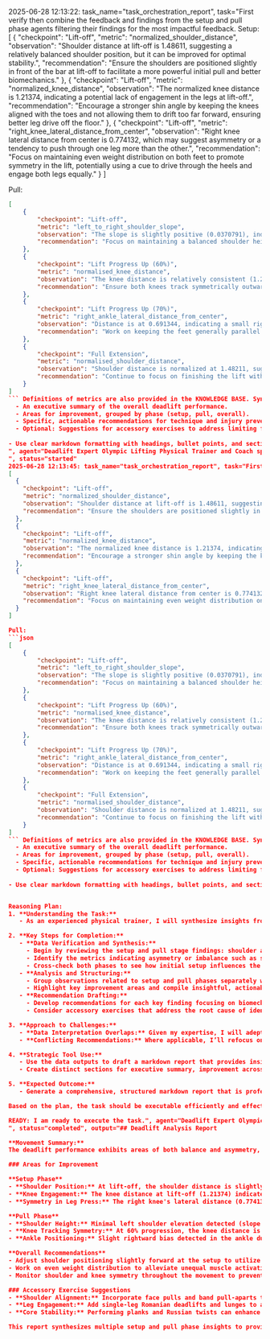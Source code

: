 2025-06-28 12:13:22: task_name="task_orchestration_report", task="First verify then combine the feedback and findings from the setup and pull phase agents filtering their findings for the most impactful feedback. Setup:
[
  {
    "checkpoint": "Lift-off",
    "metric": "normalized_shoulder_distance",
    "observation": "Shoulder distance at lift-off is 1.48611, suggesting a relatively balanced shoulder position, but it can be improved for optimal stability.",
    "recommendation": "Ensure the shoulders are positioned slightly in front of the bar at lift-off to facilitate a more powerful initial pull and better biomechanics."
  },
  {
    "checkpoint": "Lift-off",
    "metric": "normalized_knee_distance",
    "observation": "The normalized knee distance is 1.21374, indicating a potential lack of engagement in the legs at lift-off.",
    "recommendation": "Encourage a stronger shin angle by keeping the knees aligned with the toes and not allowing them to drift too far forward, ensuring better leg drive off the floor."
  },
  {
    "checkpoint": "Lift-off",
    "metric": "right_knee_lateral_distance_from_center",
    "observation": "Right knee lateral distance from center is 0.774132, which may suggest asymmetry or a tendency to push through one leg more than the other.",
    "recommendation": "Focus on maintaining even weight distribution on both feet to promote symmetry in the lift, potentially using a cue to drive through the heels and engage both legs equally."
  }
]

Pull:
```json
[
    {
        "checkpoint": "Lift-off",
        "metric": "left_to_right_shoulder_slope",
        "observation": "The slope is slightly positive (0.0370791), indicating a minimal left shoulder elevation.",
        "recommendation": "Focus on maintaining a balanced shoulder height to avoid imbalances that could affect lift efficiency."
    },
    {
        "checkpoint": "Lift Progress Up (60%)",
        "metric": "normalised_knee_distance",
        "observation": "The knee distance is relatively consistent (1.21853), but the left knee lateral distance from center (0.503835) reflects asymmetry.",
        "recommendation": "Ensure both knees track symmetrically outward as you rise to maintain proper alignment and balance."
    },
    {
        "checkpoint": "Lift Progress Up (70%)",
        "metric": "right_ankle_lateral_distance_from_center",
        "observation": "Distance is at 0.691344, indicating a small rightward bias of the ankle during the lift.",
        "recommendation": "Work on keeping the feet generally parallel and ensure equal weight distribution across both feet to enhance force application."
    },
    {
        "checkpoint": "Full Extension",
        "metric": "normalised_shoulder_distance",
        "observation": "Shoulder distance is normalized at 1.48211, suggesting that shoulder positioning is relatively good at full extension.",
        "recommendation": "Continue to focus on finishing the lift with shoulders over the bar for optimal lockout, which will help in leveraging upper body strength."
    }
]
``` Definitions of metrics are also provided in the KNOWLEDGE BASE. Synthesize their outputs into a single, structured markdown report suitable for rendering in a Streamlit application. The report should include:
  - An executive summary of the overall deadlift performance.
  - Areas for improvement, grouped by phase (setup, pull, overall).
  - Specific, actionable recommendations for technique and injury prevention. 
  - Optional: Suggestions for accessory exercises to address limiting factors.
  
- Use clear markdown formatting with headings, bullet points, and sections for easy readability. - Use clear and interpretable language that is in line with the expectations of physical trainer or lifting coach to understand and communicate to a client. - Do not include a section of the output that is not relevant to the deadlift. - Do not include a section of the output if there are no relevant findings. - If there are no relevant findings for any section, explicitly state "This part of the movement looks good." Do not invent or fabricate findings to fill gaps. - The "Accessory Exercise Suggestions" section is optional. Only include this section if there are specific limiting factors identified and relevant suggestions can be made.
", agent="Deadlift Expert Olympic Lifting Physical Trainer and Coach specializing in efficiently synchronising joint movements; integrating lower, middle, and upper body analysis for deadlift
", status="started"
2025-06-28 12:13:45: task_name="task_orchestration_report", task="First verify then combine the feedback and findings from the setup and pull phase agents filtering their findings for the most impactful feedback. Setup:
[
  {
    "checkpoint": "Lift-off",
    "metric": "normalized_shoulder_distance",
    "observation": "Shoulder distance at lift-off is 1.48611, suggesting a relatively balanced shoulder position, but it can be improved for optimal stability.",
    "recommendation": "Ensure the shoulders are positioned slightly in front of the bar at lift-off to facilitate a more powerful initial pull and better biomechanics."
  },
  {
    "checkpoint": "Lift-off",
    "metric": "normalized_knee_distance",
    "observation": "The normalized knee distance is 1.21374, indicating a potential lack of engagement in the legs at lift-off.",
    "recommendation": "Encourage a stronger shin angle by keeping the knees aligned with the toes and not allowing them to drift too far forward, ensuring better leg drive off the floor."
  },
  {
    "checkpoint": "Lift-off",
    "metric": "right_knee_lateral_distance_from_center",
    "observation": "Right knee lateral distance from center is 0.774132, which may suggest asymmetry or a tendency to push through one leg more than the other.",
    "recommendation": "Focus on maintaining even weight distribution on both feet to promote symmetry in the lift, potentially using a cue to drive through the heels and engage both legs equally."
  }
]

Pull:
```json
[
    {
        "checkpoint": "Lift-off",
        "metric": "left_to_right_shoulder_slope",
        "observation": "The slope is slightly positive (0.0370791), indicating a minimal left shoulder elevation.",
        "recommendation": "Focus on maintaining a balanced shoulder height to avoid imbalances that could affect lift efficiency."
    },
    {
        "checkpoint": "Lift Progress Up (60%)",
        "metric": "normalised_knee_distance",
        "observation": "The knee distance is relatively consistent (1.21853), but the left knee lateral distance from center (0.503835) reflects asymmetry.",
        "recommendation": "Ensure both knees track symmetrically outward as you rise to maintain proper alignment and balance."
    },
    {
        "checkpoint": "Lift Progress Up (70%)",
        "metric": "right_ankle_lateral_distance_from_center",
        "observation": "Distance is at 0.691344, indicating a small rightward bias of the ankle during the lift.",
        "recommendation": "Work on keeping the feet generally parallel and ensure equal weight distribution across both feet to enhance force application."
    },
    {
        "checkpoint": "Full Extension",
        "metric": "normalised_shoulder_distance",
        "observation": "Shoulder distance is normalized at 1.48211, suggesting that shoulder positioning is relatively good at full extension.",
        "recommendation": "Continue to focus on finishing the lift with shoulders over the bar for optimal lockout, which will help in leveraging upper body strength."
    }
]
``` Definitions of metrics are also provided in the KNOWLEDGE BASE. Synthesize their outputs into a single, structured markdown report suitable for rendering in a Streamlit application. The report should include:
  - An executive summary of the overall deadlift performance.
  - Areas for improvement, grouped by phase (setup, pull, overall).
  - Specific, actionable recommendations for technique and injury prevention. 
  - Optional: Suggestions for accessory exercises to address limiting factors.
  
- Use clear markdown formatting with headings, bullet points, and sections for easy readability. - Use clear and interpretable language that is in line with the expectations of physical trainer or lifting coach to understand and communicate to a client. - Do not include a section of the output that is not relevant to the deadlift. - Do not include a section of the output if there are no relevant findings. - If there are no relevant findings for any section, explicitly state "This part of the movement looks good." Do not invent or fabricate findings to fill gaps. - The "Accessory Exercise Suggestions" section is optional. Only include this section if there are specific limiting factors identified and relevant suggestions can be made.


Reasoning Plan:
1. **Understanding the Task:**
   - As an experienced physical trainer, I will synthesize insights from the setup and pull phase data related to a deadlifter's performance. Focusing on coordination across body segments, I'll merge feedback from both phases to form a coherent picture of the lifter's form and technique, ensuring each element aligns with safe and effective lifting practices.

2. **Key Steps for Completion:**
   - **Data Verification and Synthesis:**
     - Begin by reviewing the setup and pull stage findings: shoulder and knee positioning at lift-off and throughout the progression.
     - Identify the metrics indicating asymmetry or imbalance such as shoulder slopes and knee tracking.
     - Cross-check both phases to see how initial setup influences the pull and any subsequent issues.
   - **Analysis and Structuring:**
     - Group observations related to setup and pull phases separately while correlating them.
     - Highlight key improvement areas and compile insightful, actionable feedback.
   - **Recommendation Drafting:**
     - Develop recommendations for each key finding focusing on biomechanics, injury prevention, and lifting efficacy.
     - Consider accessory exercises that address the root cause of identified issues where relevant.

3. **Approach to Challenges:**
   - **Data Interpretation Overlaps:** Given my expertise, I will adeptly align setup errors with downstream pull issues, ensuring clarity.
   - **Conflicting Recommendations:** Where applicable, I’ll refocus on fundamentals of biomechanics to resolve contradictions.

4. **Strategic Tool Use:**
   - Use the data outputs to draft a markdown report that provides insight and is suitable for rendering within Streamlit. This will guarantee a clear and accessible presentation of the analysis.
   - Create distinct sections for executive summary, improvement across phases, recommendations, and accessory exercises if needed.

5. **Expected Outcome:**
   - Generate a comprehensive, structured markdown report that is professional, actionable, and client-ready. It should clearly convey feedback regarding form, safety, and efficiency in the deadlift technique aligning with injury prevention strategies and performance improvements.

Based on the plan, the task should be executable efficiently and effectively, meeting both my professional standards and client expectations for improvement guidance. 

READY: I am ready to execute the task.", agent="Deadlift Expert Olympic Lifting Physical Trainer and Coach specializing in efficiently synchronising joint movements; integrating lower, middle, and upper body analysis for deadlift
", status="completed", output="## Deadlift Analysis Report

**Movement Summary:**  
The deadlift performance exhibits areas of both balance and asymmetry, particularly in shoulder and knee positioning during the lift-off and pull phases. Established alignment issues can affect stability and power, warranting targeted corrections to optimize biomechanics and enhance lift efficiency.

### Areas for Improvement

**Setup Phase**
- **Shoulder Position:** At lift-off, the shoulder distance is slightly off-balance (1.48611), though relatively decent, can be improved by ensuring the shoulders are slightly in front of the bar.
- **Knee Engagement:** The knee distance at lift-off (1.21374) indicates insufficient leg engagement. Adjust the shin angle and align knees over toes to enhance leg drive.
- **Symmetry in Leg Press:** The right knee's lateral distance (0.774132) is greater, suggesting more weight distribution on one leg. Promote even bilateral leg drive.

**Pull Phase**
- **Shoulder Height:** Minimal left shoulder elevation detected (slope 0.0370791). Focus on leveling shoulders throughout the pull.
- **Knee Tracking Symmetry:** At 60% progression, the knee distance is consistent but reveals asymmetry in lateral positioning. Maintain parallel knee tracking.
- **Ankle Positioning:** Slight rightward bias detected in the ankle during the pull (distance 0.691344). Equalize foot stance and weight distribution for stable force application.

**Overall Recommendations**
- Adjust shoulder positioning slightly forward at the setup to utilize upper body strength effectively in the initial pull.
- Work on even weight distribution to alleviate unequal muscle activation, focusing on both feet and maintaining parallel alignment throughout the lift.
- Monitor shoulder and knee symmetry throughout the movement to prevent potential imbalances that can impair lift progression and increase injury risk.

### Accessory Exercise Suggestions
- **Shoulder Alignment:** Incorporate face pulls and band pull-aparts to strengthen shoulder stabilizers and improve shoulder alignment.
- **Leg Engagement:** Add single-leg Romanian deadlifts and lunges to address asymmetry and improve leg drive dynamics.
- **Core Stability:** Performing planks and Russian twists can enhance core stability, which is critical in maintaining a solid and balanced position throughout the deadlift.

This report synthesizes multiple setup and pull phase insights to provide targeted strategies for refining your deadlift technique, encouraging balanced muscle engagement, and supporting power development while minimizing injury risk."
